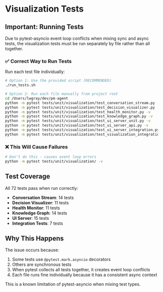 # Visualization Tests

## Important: Running Tests

Due to pytest-asyncio event loop conflicts when mixing sync and async tests, the visualization tests must be run separately by file rather than all together.

### ✅ Correct Way to Run Tests

Run each test file individually:

```bash
# Option 1: Use the provided script (RECOMMENDED)
./run_tests.sh

# Option 2: Run each file manually from project root
cd /Users/lwgray/dev/pm-agent
python -m pytest tests/unit/visualization/test_conversation_stream.py -v
python -m pytest tests/unit/visualization/test_decision_visualizer.py -v
python -m pytest tests/unit/visualization/test_health_monitor.py -v
python -m pytest tests/unit/visualization/test_knowledge_graph.py -v
python -m pytest tests/unit/visualization/test_ui_server_unit.py -v
python -m pytest tests/unit/visualization/test_ui_server_api.py -v
python -m pytest tests/unit/visualization/test_ui_server_integration.py -v
python -m pytest tests/unit/visualization/test_visualization_integration.py -v
```

### ❌ This Will Cause Failures

```bash
# Don't do this - causes event loop errors
python -m pytest tests/unit/visualization/ -v
```

## Test Coverage

All 72 tests pass when run correctly:

- **Conversation Stream**: 14 tests
- **Decision Visualizer**: 11 tests
- **Health Monitor**: 11 tests
- **Knowledge Graph**: 14 tests
- **UI Server**: 15 tests
- **Integration Tests**: 7 tests

## Why This Happens

The issue occurs because:
1. Some tests use `@pytest.mark.asyncio` decorators
2. Others are synchronous tests
3. When pytest collects all tests together, it creates event loop conflicts
4. Each file runs fine individually because it has a consistent async context

This is a known limitation of pytest-asyncio when mixing test types.